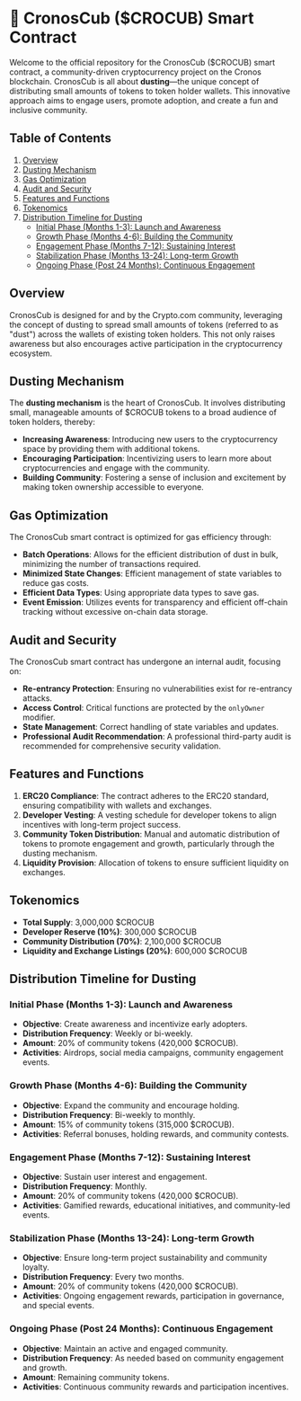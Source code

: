# 🦁 CronosCub ($CROCUB) Smart Contract

Welcome to the official repository for the CronosCub ($CROCUB) smart contract, a community-driven cryptocurrency project on the Cronos blockchain. CronosCub is all about **dusting**—the unique concept of distributing small amounts of tokens to token holder wallets. This innovative approach aims to engage users, promote adoption, and create a fun and inclusive community.

## Table of Contents
1. [Overview](#overview)
2. [Dusting Mechanism](#dusting-mechanism)
3. [Gas Optimization](#gas-optimization)
4. [Audit and Security](#audit-and-security)
5. [Features and Functions](#features-and-functions)
6. [Tokenomics](#tokenomics)
7. [Distribution Timeline for Dusting](#distribution-timeline-for-dusting)
   - [Initial Phase (Months 1-3): Launch and Awareness](#initial-phase-months-1-3-launch-and-awareness)
   - [Growth Phase (Months 4-6): Building the Community](#growth-phase-months-4-6-building-the-community)
   - [Engagement Phase (Months 7-12): Sustaining Interest](#engagement-phase-months-7-12-sustaining-interest)
   - [Stabilization Phase (Months 13-24): Long-term Growth](#stabilization-phase-months-13-24-long-term-growth)
   - [Ongoing Phase (Post 24 Months): Continuous Engagement](#ongoing-phase-post-24-months-continuous-engagement)

## Overview

CronosCub is designed for and by the Crypto.com community, leveraging the concept of dusting to spread small amounts of tokens (referred to as "dust") across the wallets of existing token holders. This not only raises awareness but also encourages active participation in the cryptocurrency ecosystem.

## Dusting Mechanism

The **dusting mechanism** is the heart of CronosCub. It involves distributing small, manageable amounts of $CROCUB tokens to a broad audience of token holders, thereby:

- **Increasing Awareness**: Introducing new users to the cryptocurrency space by providing them with additional tokens.
- **Encouraging Participation**: Incentivizing users to learn more about cryptocurrencies and engage with the community.
- **Building Community**: Fostering a sense of inclusion and excitement by making token ownership accessible to everyone.

## Gas Optimization

The CronosCub smart contract is optimized for gas efficiency through:

- **Batch Operations**: Allows for the efficient distribution of dust in bulk, minimizing the number of transactions required.
- **Minimized State Changes**: Efficient management of state variables to reduce gas costs.
- **Efficient Data Types**: Using appropriate data types to save gas.
- **Event Emission**: Utilizes events for transparency and efficient off-chain tracking without excessive on-chain data storage.

## Audit and Security

The CronosCub smart contract has undergone an internal audit, focusing on:

- **Re-entrancy Protection**: Ensuring no vulnerabilities exist for re-entrancy attacks.
- **Access Control**: Critical functions are protected by the `onlyOwner` modifier.
- **State Management**: Correct handling of state variables and updates.
- **Professional Audit Recommendation**: A professional third-party audit is recommended for comprehensive security validation.

## Features and Functions

1. **ERC20 Compliance**: The contract adheres to the ERC20 standard, ensuring compatibility with wallets and exchanges.
2. **Developer Vesting**: A vesting schedule for developer tokens to align incentives with long-term project success.
3. **Community Token Distribution**: Manual and automatic distribution of tokens to promote engagement and growth, particularly through the dusting mechanism.
4. **Liquidity Provision**: Allocation of tokens to ensure sufficient liquidity on exchanges.

## Tokenomics

- **Total Supply**: 3,000,000 $CROCUB
- **Developer Reserve (10%)**: 300,000 $CROCUB
- **Community Distribution (70%)**: 2,100,000 $CROCUB
- **Liquidity and Exchange Listings (20%)**: 600,000 $CROCUB

## Distribution Timeline for Dusting

### Initial Phase (Months 1-3): Launch and Awareness
- **Objective**: Create awareness and incentivize early adopters.
- **Distribution Frequency**: Weekly or bi-weekly.
- **Amount**: 20% of community tokens (420,000 $CROCUB).
- **Activities**: Airdrops, social media campaigns, community engagement events.

### Growth Phase (Months 4-6): Building the Community
- **Objective**: Expand the community and encourage holding.
- **Distribution Frequency**: Bi-weekly to monthly.
- **Amount**: 15% of community tokens (315,000 $CROCUB).
- **Activities**: Referral bonuses, holding rewards, and community contests.

### Engagement Phase (Months 7-12): Sustaining Interest
- **Objective**: Sustain user interest and engagement.
- **Distribution Frequency**: Monthly.
- **Amount**: 20% of community tokens (420,000 $CROCUB).
- **Activities**: Gamified rewards, educational initiatives, and community-led events.

### Stabilization Phase (Months 13-24): Long-term Growth
- **Objective**: Ensure long-term project sustainability and community loyalty.
- **Distribution Frequency**: Every two months.
- **Amount**: 20% of community tokens (420,000 $CROCUB).
- **Activities**: Ongoing engagement rewards, participation in governance, and special events.

### Ongoing Phase (Post 24 Months): Continuous Engagement
- **Objective**: Maintain an active and engaged community.
- **Distribution Frequency**: As needed based on community engagement and growth.
- **Amount**: Remaining community tokens.
- **Activities**: Continuous community rewards and participation incentives.
